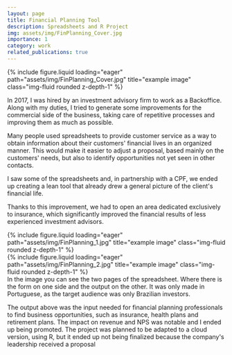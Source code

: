 ```yaml
---
layout: page
title: Financial Planning Tool
description: Spreadsheets and R Project
img: assets/img/FinPlanning_Cover.jpg
importance: 1
category: work
related_publications: true
---
```


<div class="row">
    <div class="col-sm mt-3 mt-md-0">
        {% include figure.liquid loading="eager" path="assets/img/FinPlanning_Cover.jpg" title="example image" class="img-fluid rounded z-depth-1" %}
    </div>
</div>

In 2017, I was hired by an investment advisory firm to work as a Backoffice. Along with my duties, I tried to generate some improvements for the commercial side of the business, taking care of repetitive processes and improving them as much as possible.

Many people used spreadsheets to provide customer service as a way to obtain information about their customers' financial lives in an organized manner. This would make it easier to adjust a proposal, based mainly on the customers' needs, but also to identify opportunities not yet seen in other contacts.

I saw some of the spreadsheets and, in partnership with a CPF, we ended up creating a lean tool that already drew a general picture of the client's financial life.

Thanks to this improvement, we had to open an area dedicated exclusively to insurance, which significantly improved the financial results of less experienced investment advisors.

<div class="row">
    <div class="col-sm mt-2 mt-md-0">
        {% include figure.liquid loading="eager" path="assets/img/FinPlanning_1.jpg" title="example image" class="img-fluid rounded z-depth-1" %}
    </div>
    <div class="col-sm mt-2 mt-md-0">
        {% include figure.liquid loading="eager" path="assets/img/FinPlanning_2.jpg" title="example image" class="img-fluid rounded z-depth-1" %}
    </div>
</div>
<div class="caption">
    In the image you can see the two pages of the spreadsheet. Where there is the form on one side and the output on the other. It was only made in Portuguese, as the target audience was only Brazilian investors.
</div>

The output above was the input needed for financial planning professionals to find business opportunities, such as insurance, health plans and retirement plans. The impact on revenue and NPS was notable and I ended up being promoted. The project was planned to be adapted to a cloud version, using R, but it ended up not being finalized because the company's leadership received a proposal